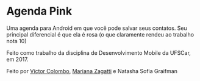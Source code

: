 # Agenda Pink
Uma agenda para Android em que você pode salvar seus contatos. Seu principal diferencial é que ela é rosa (o que claramente rendeu ao trabalho nota 10)

Feito como trabalho da disciplina de Desenvolvimento Mobile da UFSCar, em 2017.

Feito por [Víctor Colombo](https://github.com/vccolombo), [Mariana Zagatti](https://github.com/marizagat) e Natasha Sofia Graifman
